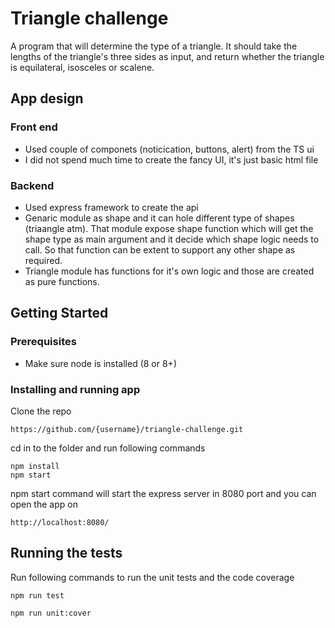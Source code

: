 # Triangle challenge
A program that will determine the type of a triangle. It should take the lengths of the triangle's three sides as input, and return whether the triangle is equilateral, isosceles or scalene.

## App design

### Front end
* Used couple of componets (noticication, buttons, alert) from the TS ui 
* I did not spend much time to create the fancy UI, it's just basic html file

### Backend
* Used express framework to create the api
* Genaric module as shape and it can hole different type of shapes (triaangle atm). That module expose shape function which will get the shape type as main argument and it decide which shape logic needs to call. So that function can be extent to support any other shape as required.
* Triangle module has functions for it's own logic and those are created as pure functions.



## Getting Started

### Prerequisites
* Make sure node is installed (8 or 8+)

### Installing and running app
Clone the repo
```
https://github.com/{username}/triangle-challenge.git
```
cd in to the folder and run following commands 
```
npm install
npm start
```
npm start command will start the express server in 8080 port and you can open the app on
```
http://localhost:8080/
```
## Running the tests
Run following commands to run the unit tests and the code coverage
```
npm run test
```
```
npm run unit:cover
```

